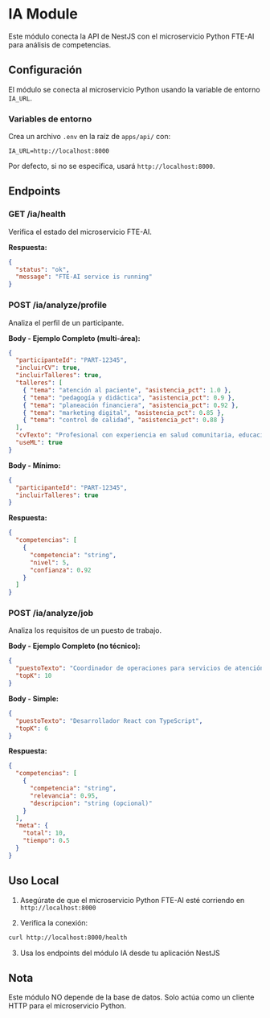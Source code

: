 # IA Module

Este módulo conecta la API de NestJS con el microservicio Python FTE-AI para análisis de competencias.

## Configuración

El módulo se conecta al microservicio Python usando la variable de entorno `IA_URL`.

### Variables de entorno

Crea un archivo `.env` en la raíz de `apps/api/` con:

```env
IA_URL=http://localhost:8000
```

Por defecto, si no se especifica, usará `http://localhost:8000`.

## Endpoints

### GET /ia/health

Verifica el estado del microservicio FTE-AI.

**Respuesta:**
```json
{
  "status": "ok",
  "message": "FTE-AI service is running"
}
```

### POST /ia/analyze/profile

Analiza el perfil de un participante.

**Body - Ejemplo Completo (multi-área):**
```json
{
  "participanteId": "PART-12345",
  "incluirCV": true,
  "incluirTalleres": true,
  "talleres": [
    { "tema": "atención al paciente", "asistencia_pct": 1.0 },
    { "tema": "pedagogía y didáctica", "asistencia_pct": 0.9 },
    { "tema": "planeación financiera", "asistencia_pct": 0.92 },
    { "tema": "marketing digital", "asistencia_pct": 0.85 },
    { "tema": "control de calidad", "asistencia_pct": 0.88 }
  ],
  "cvTexto": "Profesional con experiencia en salud comunitaria, educación, finanzas, marketing y operaciones. Habilidades en comunicación, liderazgo, orientación al servicio y análisis.",
  "useML": true
}
```

**Body - Mínimo:**
```json
{
  "participanteId": "PART-12345",
  "incluirTalleres": true
}
```

**Respuesta:**
```json
{
  "competencias": [
    {
      "competencia": "string",
      "nivel": 5,
      "confianza": 0.92
    }
  ]
}
```

### POST /ia/analyze/job

Analiza los requisitos de un puesto de trabajo.

**Body - Ejemplo Completo (no técnico):**
```json
{
  "puestoTexto": "Coordinador de operaciones para servicios de atención al público. Responsabilidades: coordinar agendas, asegurar protocolos de servicio, seguimiento de indicadores, coordinación con logística y compras, mejora de procesos. Competencias: liderazgo, comunicación, orientación al usuario, planificación, uso de hojas de cálculo.",
  "topK": 10
}
```

**Body - Simple:**
```json
{
  "puestoTexto": "Desarrollador React con TypeScript",
  "topK": 6
}
```

**Respuesta:**
```json
{
  "competencias": [
    {
      "competencia": "string",
      "relevancia": 0.95,
      "descripcion": "string (opcional)"
    }
  ],
  "meta": {
    "total": 10,
    "tiempo": 0.5
  }
}
```

## Uso Local

1. Asegúrate de que el microservicio Python FTE-AI esté corriendo en `http://localhost:8000`

2. Verifica la conexión:
```bash
curl http://localhost:8000/health
```

3. Usa los endpoints del módulo IA desde tu aplicación NestJS

## Nota

Este módulo NO depende de la base de datos. Solo actúa como un cliente HTTP para el microservicio Python.

